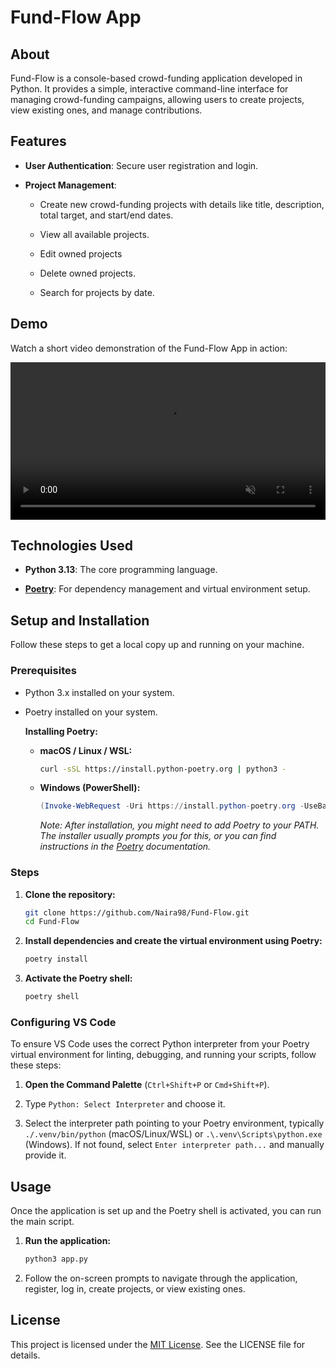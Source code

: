 # Fund-Flow App

## About

Fund-Flow is a console-based crowd-funding application developed in Python. It provides a simple, interactive command-line interface for managing crowd-funding campaigns, allowing users to create projects, view existing ones, and manage contributions.

## Features

* **User Authentication**: Secure user registration and login.

* **Project Management**:

    * Create new crowd-funding projects with details like title, description, total target, and start/end dates.

    * View all available projects.

    * Edit owned projects

    * Delete owned projects.

    * Search for projects by date.

## Demo

Watch a short video demonstration of the Fund-Flow App in action:

<video src="https://github.com/user-attachments/assets/bacce729-273c-490b-acf3-86a8ca077b86
" controls autoplay loop muted width="100%"></video>


## Technologies Used

* **Python 3.13**: The core programming language.

* **[Poetry](https://python-poetry.org/)**: For dependency management and virtual environment setup.

## Setup and Installation

Follow these steps to get a local copy up and running on your machine.

### Prerequisites

* Python 3.x installed on your system.

* Poetry installed on your system.

    **Installing Poetry:**

    * **macOS / Linux / WSL:**

        ```bash
        curl -sSL https://install.python-poetry.org | python3 -
        ```

    * **Windows (PowerShell):**

        ```powershell
        (Invoke-WebRequest -Uri https://install.python-poetry.org -UseBasicParsing).Content | py -
        ```

        *Note: After installation, you might need to add Poetry to your PATH. The installer usually prompts you for this, or you can find instructions in the [Poetry](https://python-poetry.org/) documentation.*

### Steps

1.  **Clone the repository:**

    ```bash
    git clone https://github.com/Naira98/Fund-Flow.git
    cd Fund-Flow
    ```

2.  **Install dependencies and create the virtual environment using Poetry:**

    ```bash
    poetry install
    ```

3.  **Activate the Poetry shell:**

    ```bash
    poetry shell
    ```

### Configuring VS Code

To ensure VS Code uses the correct Python interpreter from your Poetry virtual environment for linting, debugging, and running your scripts, follow these steps:

1.  **Open the Command Palette** (`Ctrl+Shift+P` or `Cmd+Shift+P`).

2.  Type `Python: Select Interpreter` and choose it.

3.  Select the interpreter path pointing to your Poetry environment, typically `./.venv/bin/python` (macOS/Linux/WSL) or `.\.venv\Scripts\python.exe` (Windows). If not found, select `Enter interpreter path...` and manually provide it.

## Usage

Once the application is set up and the Poetry shell is activated, you can run the main script.

1.  **Run the application:**

    ```bash
    python3 app.py
    ```

2.  Follow the on-screen prompts to navigate through the application, register, log in, create projects, or view existing ones.

## License

This project is licensed under the [MIT License](https://opensource.org/licenses/MIT). See the LICENSE file for details.
